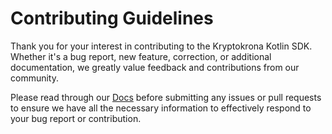 # Contributing Guidelines

Thank you for your interest in contributing to the Kryptokrona Kotlin SDK. Whether it's a bug report, new feature, correction, or additional 
documentation, we greatly value feedback and contributions from our community.

Please read through our [Docs](https://sdk.kryptokrona.org) before submitting any issues or pull requests to ensure we have all the necessary 
information to effectively respond to your bug report or contribution.
